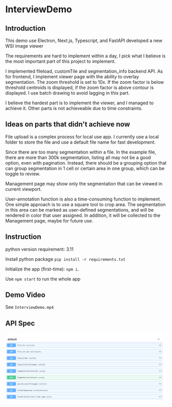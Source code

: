 # InterviewDemo
## Introduction
This demo use Electron, Next.js, Typescript, and FastAPI developed a new WSI image viewer

The requirements are hard to implement within a day, I pick what I believe is the most important part of this project to implement.

I implemented fileload, customTile and segmentation_info backend API.
As for frontend, I implement viewer page with the ability to overlay segmentation. The zoom threshold is set to 10x. If the zoom factor is below threshold centroids is displayed, if the zoom factor is above contour is displayed.
I use batch drawing to avoid lagging in this part.

I believe the hardest part is to implement the viewer, and I managed to achieve it. Other parts is not achieveable due to time constraints.

## Ideas on parts that didn't achieve now
File upload is a complex process for local use app. I currently use a local folder to store the file and use a default file name for fast development.

Since there are too many segmentation within a file. In the example file, there are more than 300k segmentation, listing all may not be a good option, even with pagination. Instead, there should be a grouping option that can group segmentation in 1 cell or certain area in one group, which can be toggle to review.

Management page may show only the segmentation that can be viewed in current viewport. 

User-annotation function is also a time-consuming function to implement. One simple approach is to use a square tool to crop area. The segmentation in this area can be marked as user-defined segmentations, and will be rendered in color that user assigned. In addition, it will be collected to the Management page, maybe for future use.

## Instruction
python version requirement: 3.11

Install python package `pip install -r requirements.txt`

Initialize the app (first-time): `npm i`.

Use `npm start` to run the whole app

## Demo Video
See `InterviewDemo.mp4`

## API Spec
![alt text](API_spec.png)